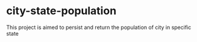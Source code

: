# city-state-population
This project is aimed to persist and return the population of city in specific state
